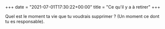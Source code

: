 +++
date = "2021-07-01T17:30:22+00:00"
title = "Ce qu'il y a à retirer"
+++

Quel est le moment ta vie que tu voudrais supprimer ? (Un moment ce dont tu es responsable).
